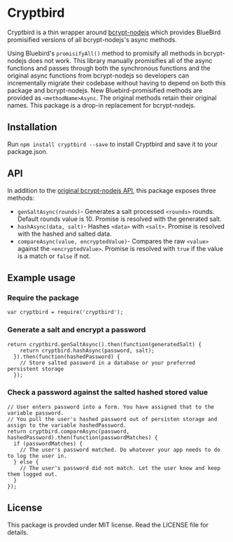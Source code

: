 # Cryptbird

Cryptbird is a thin wrapper around [bcrypt-nodejs](https://github.com/shaneGirish/bcrypt-nodejs) which provides BlueBird promisified versions of all bcrypt-nodejs's async methods.

Using Bluebird's `promisifyAll()` method to promisify all methods in bcrypt-nodejs does not work. This library manually promisifies all of the async functions and passes through both the synchronous functions and the original async functions from bcrypt-nodejs so developers can incrementally migrate their codebase without having to depend on both this package and bcrypt-nodejs. New Bluebird-promisified methods are provided as `<methodName>Async`. The original methods retain their original names. This package is a drop-in replacement for bcrypt-nodejs.

## Installation

Run `npm install cryptbird --save` to install Cryptbird and save it to your package.json.

## API

In addition to the [original bcrypt-nodejs API](https://github.com/shaneGirish/bcrypt-nodejs#api), this package exposes three methods:

* `genSaltAsync(rounds)`- Generates a salt processed `<rounds>` rounds. Default rounds value is 10. Promise is resolved with the generated salt.
* `hashAsync(data, salt)`- Hashes `<data>` with `<salt>`. Promise is resolved with the hashed and salted data.
* `compareAsync(value, encryptedValue)`- Compares the raw `<value>` against the `<encryptedValue>`. Promise is resolved with `true` if the value is a match or `false` if not.


## Example usage

### Require the package

```
var cryptbird = require('cryptbird');
```

### Generate a salt and encrypt a password

```
return cryptbird.genSaltAsync().then(function(generatedSalt) {
    return cryptbird.hashAsync(password, salt);
  }).then(function(hashedPassword) {
    // Store salted password in a database or your preferred persistent storage
  });
```

### Check a password against the salted hashed stored value

```
// User enters password into a form. You have assigned that to the variable password.
// You pull the user's hashed password out of persisten storage and assign to the variable hashedPassword.
return cryptbird.compareAsync(password, hashedPassword).then(function(passwordMatches) {
  if (passwordMatches) {
    // The user's password matched. Do whatever your app needs to do to log the user in.
  } else {
    // The user's password did not match. Let the user know and keep them logged out.
  }
});
```

## License

This package is provded under MIT license. Read the LICENSE file for details.
